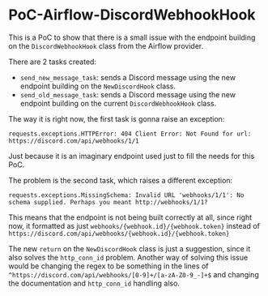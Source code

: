 # PoC-Airflow-DiscordWebhookHook

This is a PoC to show that there is a small issue with the endpoint building on the `DiscordWebhookHook` class from the Airflow provider.

There are 2 tasks created:
- `send_new_message_task`: sends a Discord message using the new endpoint building on the `NewDiscordHook` class.
- `send_old_message_task`: sends a Discord message using the new endpoint building on the current `DiscordWebhookHook` class.

The way it is right now, the first task is gonna raise an exception:
```
requests.exceptions.HTTPError: 404 Client Error: Not Found for url: https://discord.com/api/webhooks/1/1
```
Just because it is an imaginary endpoint used just to fill the needs for this PoC.

The problem is the second task, which raises a different exception:
```
requests.exceptions.MissingSchema: Invalid URL 'webhooks/1/1': No schema supplied. Perhaps you meant http://webhooks/1/1?
```

This means that the endpoint is not being built correctly at all, since right now, it formatted as just `webhooks/{webhook.id}/{webhook.token}` instead of `https://discord.com/api/webhooks/{webhook.id}/{webhook.token}`

The new `return` on the `NewDiscordHook` class is just a suggestion, since it also solves the `http_conn_id` problem. Another way of solving this issue would be changing the regex to be something in the lines of `^https://discord.com/api/webhooks/[0-9]+/[a-zA-Z0-9_-]+$` and changing the documentation and `http_conn_id` handling also.